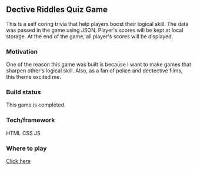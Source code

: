 ## Dective Riddles Quiz Game
This is a self coring trivia that help players boost their logical skill.
The data was passed in the game using JSON. Player's scores will be kept at local storage. At the end of the game, all player's scores will be displayed.
### Motivation
One of the reason this game was built is because I want to make games that sharpen other's logical skill. Also, as a fan of police and dectective films, this theme excited me.
### Build status
This game is completed.
### Tech/framework
HTML CSS JS
### Where to play
[Click here](https://vivirbi.github.io/viviRbi.github.io-detective-riddle/)